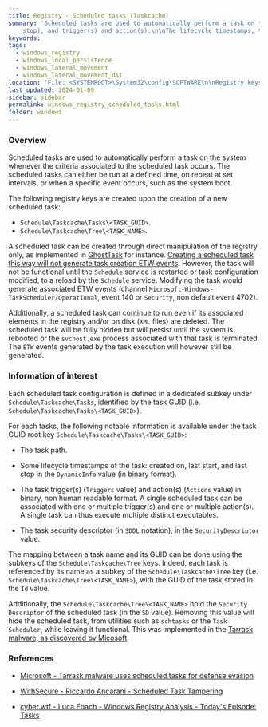 ```yaml
---
title: Registry - Scheduled tasks (Taskcache)
summary: 'Scheduled tasks are used to automatically perform a task on the system whenever the criteria associated to the scheduled task occurs.\n\nA scheduled task can be created through direct manipulation of the registry in order to avoid the generation of task creation ETW events.\n\nInformation of interest, for each task under its associated "Taskcache\Tasks\<TASK_GUID>" and "Taskcache\Tree\<TASK_NAME>" subkeys: task name and file path, lifecycle timestamps (created on, last start, and last
    stop), and trigger(s) and action(s).\n\nThe lifecycle timestamps, trigger(s), and action(s) are in binary, non human readable format.'
keywords:
tags:
  - windows_registry
  - windows_local_persistence
  - windows_lateral_movement
  - windows_lateral_movement_dst
location: 'File: <SYSTEMROOT>\System32\config\SOFTWARE\n\nRegistry keys:\nHKLM\Software\Microsoft\Windows NT\CurrentVersion\Schedule\Taskcache\Tasks\<TASK_GUID>\nHKLM\Software\Microsoft\Windows NT\CurrentVersion\Schedule\Taskcache\Tree\<TASK_NAME>'
last_updated: 2024-01-09
sidebar: sidebar
permalink: windows_registry_scheduled_tasks.html
folder: windows
---
```


### Overview

Scheduled tasks are used to automatically perform a task on the system whenever
the criteria associated to the scheduled task occurs. The scheduled tasks can
either be run at a defined time, on repeat at set intervals, or when a specific
event occurs, such as the system boot.

The following registry keys are created upon the creation of a new scheduled
task:
  - `Schedule\Taskcache\Tasks\<TASK_GUID>`.
  - `Schedule\Taskcache\Tree\<TASK_NAME>`.

A scheduled task can be created through direct manipulation of the
registry only, as implemented in
[GhostTask](https://github.com/netero1010/GhostTask) for instance. [Creating a
scheduled task this way will not generate task creation ETW events](https://labs.withsecure.com/publications/scheduled-task-tampering).
However, the task will not be functional until the `Schedule` service is
restarted or task configuration modified, to a reload by the `Schedule`
service. Modifying the task would generate associated ETW events (channel
`Microsoft-Windows-TaskScheduler/Operational`, event 140 or `Security`, non
default event 4702).

Additionally, a scheduled task can continue to run even if its associated
elements in the registry and/or on disk (`XML` files) are deleted. The
scheduled task will be fully hidden but will persist until the system is
rebooted or the `svchost.exe` process associated with that task is terminated.
The `ETW` events generated by the task execution will however still be
generated.

### Information of interest

Each scheduled task configuration is defined in a dedicated subkey under
`Schedule\Taskcache\Tasks`, identified by the task GUID (i.e.
`Schedule\Taskcache\Tasks\<TASK_GUID>`).

For each tasks, the following notable information is available under the task
GUID root key `Schedule\Taskcache\Tasks\<TASK_GUID>`:

  - The task path.

  - Some lifecycle timestamps of the task: created on, last start, and last
    stop in the `DynamicInfo` value (in binary format).

  - The task trigger(s) (`Triggers` value) and action(s) (`Actions` value) in
    binary, non human readable format. A single scheduled task can be
    associated with one or multiple trigger(s) and one or multiple action(s).
    A single task can thus execute multiple distinct executables.

  - The task security descriptor (in `SDDL` notation), in the
    `SecurityDescriptor` value.

The mapping between a task name and its GUID can be done using the subkeys of
the `Schedule\Taskcache\Tree` keys. Indeed, each task is referenced by its name
as a subkey of the `Schedule\Taskcache\Tree` key (i.e.
`Schedule\Taskcache\Tree\<TASK_NAME>`), with the GUID of the task
stored in the `Id` value.

Additionally, the `Schedule\Taskcache\Tree\<TASK_NAME>` hold the
`Security Descriptor` of the scheduled task (in the `SD` value). Removing this
value will hide the scheduled task, from utilities such as `schtasks` or the
`Task Scheduler`, while leaving it functional. This was implemented in the
[Tarrask malware, as discovered by Micosoft](https://www.microsoft.com/en-us/security/blog/2022/04/12/tarrask-malware-uses-scheduled-tasks-for-defense-evasion/).

### References

  - [Microsoft - Tarrask malware uses scheduled tasks for defense evasion](https://www.microsoft.com/en-us/security/blog/2022/04/12/tarrask-malware-uses-scheduled-tasks-for-defense-evasion/)

  - [WithSecure - Riccardo Ancarani - Scheduled Task Tampering](https://labs.withsecure.com/publications/scheduled-task-tampering)

  - [cyber.wtf - Luca Ebach - Windows Registry Analysis - Today's Episode: Tasks](https://cyber.wtf/2022/06/01/windows-registry-analysis-todays-episode-tasks/)
